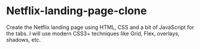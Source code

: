 # Netflix-landing-page-clone
Create the Netflix landing page using HTML, CSS and a bit of JavaScript for the tabs. I will use modern CSS3+ techniques like Grid, Flex, overlays, shadows, etc.
